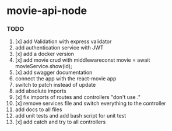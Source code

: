 # movie-api-node

### TODO

1. [x] add Validation with express validator
2. add authentication service with JWT
3. [x] add a docker version
4. [x] add movie crud with middlewareconst movie = await movieService.show(id);
5. [x] add swagger documentation
6. connect the app with the react-movie app
7. switch to patch instead of update
8. add absolute imports
9. [x] fix imports of routes and controllers "don't use ."
10. [x] remove services file and switch everything to the controller
11. add docs to all files
12. add unit tests and add bash script for unit test
13. [x] add catch and try to all controllers
